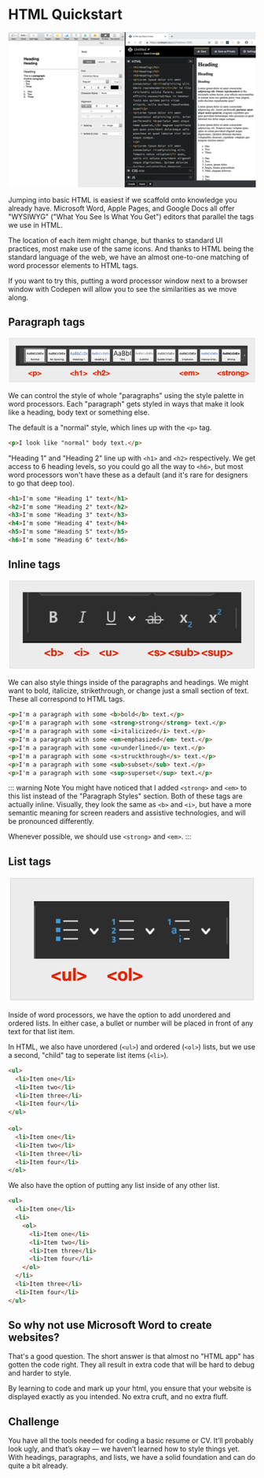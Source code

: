# HTML Quickstart

![Pages to Codepen](./files/pages-to-codepen.png)

Jumping into basic HTML is easiest if we scaffold onto knowledge you already have. Microsoft Word, Apple Pages, and Google Docs all offer "WYSIWYG" ("What You See Is What You Get") editors that parallel the tags we use in HTML.

The location of each item might change, but thanks to standard UI practices, most make use of the same icons. And thanks to HTML being the standard language of the web, we have an almost one-to-one matching of word processor elements to HTML tags.

If you want to try this, putting a word processor window next to a browser window with Codepen will allow you to see the similarities as we move along.


## Paragraph tags

![Microsoft Word text styles](./files/MSWord-block-palette.png)

We can control the style of whole "paragraphs" using the style palette in word processors. Each "paragraph" gets styled in ways that make it look like a heading, body text or something else. 

The default is a "normal" style, which lines up with the `<p>` tag.

```html
<p>I look like "normal" body text.</p>
```

"Heading 1" and "Heading 2" line up with `<h1>` and `<h2>` respectively. We get access to 6 heading levels, so you could go all the way to `<h6>`, but most word processors won't have these as a default (and it's rare for designers to go that deep too).

```html
<h1>I'm some "Heading 1" text</h1>
<h2>I'm some "Heading 2" text</h2>
<h3>I'm some "Heading 3" text</h3>
<h4>I'm some "Heading 4" text</h4>
<h5>I'm some "Heading 5" text</h5>
<h6>I'm some "Heading 6" text</h6>
```


## Inline tags

![Microsoft Word inline styles](./files/MSWord-inline-palette.png)

We can also style things inside of the paragraphs and headings. We might want to bold, italicize, strikethrough, or change just a small section of text. These all correspond to HTML tags.

```html
<p>I'm a paragraph with some <b>bold</b> text.</p>
<p>I'm a paragraph with some <strong>strong</strong> text.</p>
<p>I'm a paragraph with some <i>italicized</i> text.</p>
<p>I'm a paragraph with some <em>emphasized</em> text.</p>
<p>I'm a paragraph with some <u>underlined</u> text.</p>
<p>I'm a paragraph with some <s>struckthrough</s> text.</p>
<p>I'm a paragraph with some <sub>subset</sub> text.</p>
<p>I'm a paragraph with some <sup>superset</sup> text.</p>
```

::: warning Note
You might have noticed that I added `<strong>` and `<em>` to this list instead of the "Paragraph Styles" section. Both of these tags are actually inline. Visually, they look the same as `<b>` and `<i>`, but have a more semantic meaning for screen readers and assistive technologies, and will be pronounced differently.

Whenever possible, we should use `<strong>` and `<em>`.
:::


## List tags

![Microsoft List palette](./files/MSWord-list-palette.png)

Inside of word processors, we have the option to add unordered and ordered lists. In either case, a bullet or number will be placed in front of any text for that list item.

In HTML, we also have unordered (`<ul>`) and ordered (`<ol>`) lists, but we use a second, "child" tag to seperate list items (`<li>`).

```html
<ul>
  <li>Item one</li>
  <li>Item two</li>
  <li>Item three</li>
  <li>Item four</li>
</ul>

<ol>
  <li>Item one</li>
  <li>Item two</li>
  <li>Item three</li>
  <li>Item four</li>
</ol>
```

We also have the option of putting any list inside of any other list.


```html
<ul>
  <li>Item one</li>
  <li>
    <ol>
      <li>Item one</li>
      <li>Item two</li>
      <li>Item three</li>
      <li>Item four</li>
    </ol>
  </li>
  <li>Item three</li>
  <li>Item four</li>
</ul>
```

## So why not use Microsoft Word to create websites?

That's a good question. The short answer is that almost no "HTML app" has gotten the code right. They all result in extra code that will be hard to debug and harder to style.

By learning to code and mark up your html, you ensure that your website is displayed exactly as you intended. No extra cruft, and no extra fluff.

## Challenge

You have all the tools needed for coding a basic resume or CV. It’ll probably look ugly, and that’s okay — we haven’t learned how to style things yet. With headings, paragraphs, and lists, we have a solid foundation and can do quite a bit already. 
